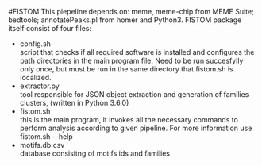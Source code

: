 #FISTOM
This piepeline depends on:
meme, meme-chip from MEME Suite; bedtools; annotatePeaks.pl from homer and Python3. FISTOM package itself consist of four files:
  
* config.sh  
script that checks if all required software is installed and configures the path directories in the main program file.                     Need to be run succesfylly only once, but must be run in the same directory that fistom.sh is localized.
* extractor.py  
tool responsible for JSON object extraction and generation of families clusters, (written in Python 3.6.0)  
* fistom.sh  
this is the main program, it invokes all the necessary commands to perform analysis according to given pipeline. For                       more information use fistom.sh --help  
* motifs.db.csv  
database consisitng of motifs ids and families  
